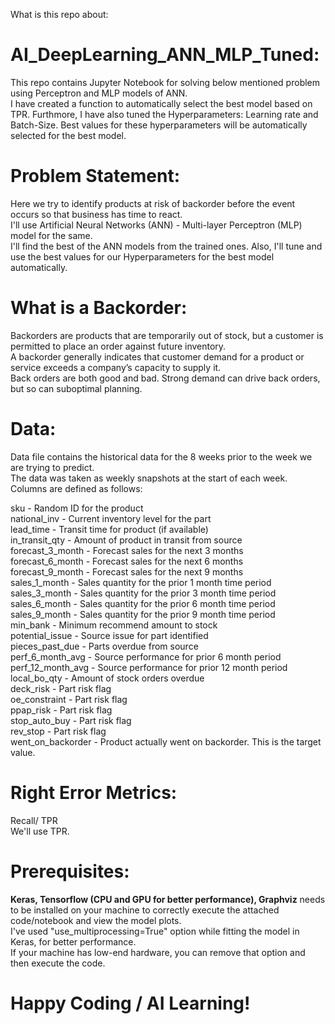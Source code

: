 What is this repo about:
# AI_DeepLearning_ANN_MLP_Tuned:
This repo contains Jupyter Notebook for solving below mentioned problem using Perceptron and MLP models of ANN.</br>
I have created a function to automatically select the best model based on TPR. Furthmore, I have also tuned the Hyperparameters: Learning rate and Batch-Size. Best values for these hyperparameters will be automatically selected for the best model.</br>

# Problem Statement:
Here we try to identify products at risk of backorder before the event occurs so that business has time to react.</br>
I'll use Artificial Neural Networks (ANN) - Multi-layer Perceptron (MLP) model for the same.</br>
I'll find the best of the ANN models from the trained ones. Also, I'll tune and use the best values for our Hyperparameters for the best model automatically.

# What is a Backorder:
Backorders are products that are temporarily out of stock, but a customer is permitted to place an order against future inventory.</br>
A backorder generally indicates that customer demand for a product or service exceeds a company’s capacity to supply it.</br>
Back orders are both good and bad. Strong demand can drive back orders, but so can suboptimal planning.</br>

# Data:
Data file contains the historical data for the 8 weeks prior to the week we are trying to predict.</br>
The data was taken as weekly snapshots at the start of each week. Columns are defined as follows:

sku - Random ID for the product</br>
national_inv - Current inventory level for the part</br>
lead_time - Transit time for product (if available)</br>
in_transit_qty - Amount of product in transit from source</br>
forecast_3_month - Forecast sales for the next 3 months</br>
forecast_6_month - Forecast sales for the next 6 months</br>
forecast_9_month - Forecast sales for the next 9 months</br>
sales_1_month - Sales quantity for the prior 1 month time period</br>
sales_3_month - Sales quantity for the prior 3 month time period</br>
sales_6_month - Sales quantity for the prior 6 month time period</br>
sales_9_month - Sales quantity for the prior 9 month time period</br>
min_bank - Minimum recommend amount to stock</br>
potential_issue - Source issue for part identified</br>
pieces_past_due - Parts overdue from source</br>
perf_6_month_avg - Source performance for prior 6 month period</br>
perf_12_month_avg - Source performance for prior 12 month period</br>
local_bo_qty - Amount of stock orders overdue</br>
deck_risk - Part risk flag</br>
oe_constraint - Part risk flag</br>
ppap_risk - Part risk flag</br>
stop_auto_buy - Part risk flag</br>
rev_stop - Part risk flag</br>
went_on_backorder - Product actually went on backorder. This is the target value.</br>

# Right Error Metrics:
Recall/ TPR</br>
We'll use TPR.

# Prerequisites:
<b>Keras, Tensorflow (CPU and GPU for better performance), Graphviz</b> needs to be installed on your machine to correctly execute the attached code/notebook and view the model plots.</br>
I've used "use_multiprocessing=True" option while fitting the model in Keras, for better performance.</br>
If your machine has low-end hardware, you can remove that option and then execute the code.</br>

# Happy Coding / AI Learning!
